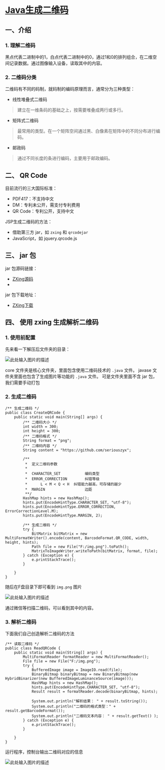 #   [Java生成二维码](https://www.imooc.com/learn/531)

##  一、介绍

### 1.  理解二维码

黑点代表二进制中的1，白点代表二进制中的0，通过1和0的排列组合，在二维空间记录数据。通过图像输入设备，读取其中的内容。

### 2.  二维码分类

二维码有不同的码制，就码制的编码原理而言，通常分为三种类型：

*   线性堆叠式二维码

>   建立在一维条码的基础之上，按需要堆叠成两行或多行。

*   矩阵式二维码

>   最常用的类型。在一个矩阵空间通过黑、白像素在矩阵中的不同分布进行编码。

*   邮政码

>   通过不同长度的条进行编码，主要用于邮政编码。

##  二、    QR Code

目前流行的三大国际标准：

*   PDF417：不支持中文
*   DM：专利未公开，需支付专利费用
*   QR Code：专利公开，支持中文

JSP生成二维码的方法：

*   借助第三方 jar，如 `zxing` 和 `qrcodejar`
*   JavaScript，如 jquery.qrcode.js

##  三、    jar 包

jar 包源码链接：

*   [ZXing源码](https://github.com/zxing/zxing)
*   

jar 包下载地址：

*   [ZXing下载](https://github.com/zxing/zxing/releases)


## 四、  使用 zxing 生成解析二维码

### 1.  使用前配置

先来看一下解压后文件夹的目录：

![此处输入图片的描述][1]

core 文件夹是核心文件夹，里面包含使用二维码技术的 `.java` 文件。
javase 文件夹里面也包含了生成图片等功能的 `.java` 文件。
可是文件夹里面不含 jar 包，我们需要手动打包

### 2.  生成二维码

```
/** 生成二维码 */
public class CreateQRCode {
    public static void main(String[] args) {
        /** 二维码大小 */
        int width = 300;
        int height = 300;
        /** 二维码格式 */
        String format = "png";
        /** 二维码内容 */
        String content = "https://github.com/seriouszyx";

        /**
         *  定义二维码参数
         *
         *  CHARACTER_SET           编码类型
         *  ERROR_CORRECTION        纠错等级
         *      L < M < Q < H  纠错能力越高，可存储的越少
         *  MARGIN                  边距
         **/
        HashMap hints = new HashMap();
        hints.put(EncodeHintType.CHARACTER_SET, "utf-8");
        hints.put(EncodeHintType.ERROR_CORRECTION, ErrorCorrectionLevel.M);
        hints.put(EncodeHintType.MARGIN, 2);

        /** 生成二维码 */
        try {
            BitMatrix bitMatrix = new MultiFormatWriter().encode(content, BarcodeFormat.QR_CODE, width, height, hints);
            Path file = new File("F:/img.png").toPath();
            MatrixToImageWriter.writeToPath(bitMatrix, format, file);
        } catch (Exception e) {
            e.printStackTrace();
        }

    }
}
```

随后在F盘目录下即可看到 `img.png` 图片

![此处输入图片的描述][2]

通过微信等扫描二维码，可以看到其中的内容。

### 3.  解析二维码

下面我们自己创造解析二维码的方法

```
/** 读取二维码 */
public class ReadQRCode {
    public static void main(String[] args) {
        MultiFormatReader formatReader = new MultiFormatReader();
        File file = new File("F:/img.png");
        try {
            BufferedImage image = ImageIO.read(file);
            BinaryBitmap binaryBitmap = new BinaryBitmap(new HybridBinarizer(new BufferedImageLuminanceSource(image)));
            HashMap hints = new HashMap();
            hints.put(EncodeHintType.CHARACTER_SET, "utf-8");
            Result result = formatReader.decode(binaryBitmap, hints);

            System.out.println("解析结果： " + result.toString());
            System.out.println("二维码的格式类型：" + result.getBarcodeFormat());
            System.out.println("二维码文本内容： " + result.getText() );
        } catch (Exception e) {
            e.printStackTrace();
        }

    }
}
```

运行程序，控制台输出二维码对应的信息

![此处输入图片的描述][3]


  [1]: https://i.loli.net/2018/08/04/5b65708aeb4fc.png
  [2]: https://i.loli.net/2018/08/04/5b65a72d9c680.png
  [3]: https://i.loli.net/2018/08/04/5b65a7f8e37a9.png